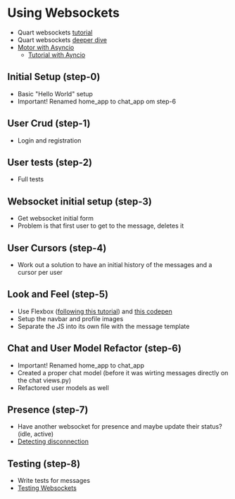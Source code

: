 # Using Websockets

- Quart websockets [tutorial](https://pgjones.gitlab.io/quart/tutorials/websocket_tutorial.html#websocket-tutorial)
- Quart websockets [deeper dive](https://pgjones.gitlab.io/quart/how_to_guides/websockets.html)
- [Motor with Asyncio](https://motor.readthedocs.io/en/stable/tutorial-asyncio.html)
  - [Tutorial with Ayncio](https://motor.readthedocs.io/en/stable/tutorial-asyncio.html)

## Initial Setup (step-0)

- Basic "Hello World" setup
- Important! Renamed home_app to chat_app om step-6

## User Crud (step-1)

- Login and registration

## User tests (step-2)

- Full tests

## Websocket initial setup (step-3)

- Get websocket initial form
- Problem is that first user to get to the message, deletes it

## User Cursors (step-4)

- Work out a solution to have an initial history of the messages and a cursor per user

## Look and Feel (step-5)

- Use Flexbox ([following this tutorial](https://medium.com/quick-code/building-a-chat-application-using-flexbox-e6936c3057ef)) and [this codepen](https://codepen.io/Abhitalks/pen/ZbjNvQ/)
- Setup the navbar and profile images
- Separate the JS into its own file with the message template

## Chat and User Model Refactor (step-6)

- Important! Renamed home_app to chat_app
- Created a proper chat model (before it was wirting messages directly on the chat views.py)
- Refactored user models as well

## Presence (step-7)

- Have another websocket for presence and maybe update their status? (idle, active)
- [Detecting disconnection](https://pgjones.gitlab.io/quart/how_to_guides/websockets.html#detecting-disconnection)

## Testing (step-8)

- Write tests for messages
- [Testing Websockets](https://pgjones.gitlab.io/quart/how_to_guides/websockets.html#testing-websockets)
